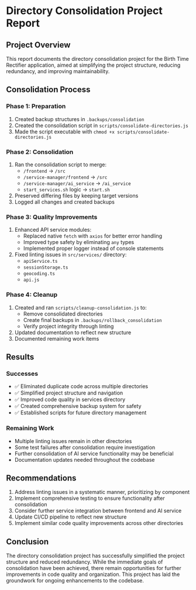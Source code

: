 # Directory Consolidation Project Report

## Project Overview
This report documents the directory consolidation project for the Birth Time Rectifier application, aimed at simplifying the project structure, reducing redundancy, and improving maintainability.

## Consolidation Process

### Phase 1: Preparation
1. Created backup structures in `.backups/consolidation`
2. Created the consolidation script in `scripts/consolidate-directories.js` 
3. Made the script executable with `chmod +x scripts/consolidate-directories.js`

### Phase 2: Consolidation
1. Ran the consolidation script to merge:
   - `/frontend` → `/src`
   - `/service-manager/frontend` → `/src`
   - `/service-manager/ai_service` → `/ai_service`
   - `start_services.sh` logic → `start.sh`
2. Preserved differing files by keeping target versions
3. Logged all changes and created backups

### Phase 3: Quality Improvements
1. Enhanced API service modules:
   - Replaced native `fetch` with `axios` for better error handling
   - Improved type safety by eliminating `any` types
   - Implemented proper logger instead of console statements
2. Fixed linting issues in `src/services/` directory:
   - `apiService.ts`
   - `sessionStorage.ts`
   - `geocoding.ts`
   - `api.js`

### Phase 4: Cleanup
1. Created and ran `scripts/cleanup-consolidation.js` to:
   - Remove consolidated directories
   - Create final backups in `.backups/rollback_consolidation`
   - Verify project integrity through linting
2. Updated documentation to reflect new structure
3. Documented remaining work items

## Results

### Successes
- ✅ Eliminated duplicate code across multiple directories
- ✅ Simplified project structure and navigation
- ✅ Improved code quality in services directory
- ✅ Created comprehensive backup system for safety
- ✅ Established scripts for future directory management

### Remaining Work
- Multiple linting issues remain in other directories
- Some test failures after consolidation require investigation
- Further consolidation of AI service functionality may be beneficial
- Documentation updates needed throughout the codebase

## Recommendations
1. Address linting issues in a systematic manner, prioritizing by component
2. Implement comprehensive testing to ensure functionality after consolidation
3. Consider further service integration between frontend and AI service
4. Update CI/CD pipeline to reflect new structure
5. Implement similar code quality improvements across other directories

## Conclusion
The directory consolidation project has successfully simplified the project structure and reduced redundancy. While the immediate goals of consolidation have been achieved, there remain opportunities for further improvements in code quality and organization. This project has laid the groundwork for ongoing enhancements to the codebase. 